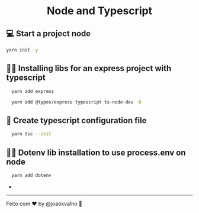 <h1 align="center">Node and Typescript</h1>


## 💻 Start a project node


```bash
yarn init -y
```


## 👨‍💻  Installing libs for an express project with typescript
```bash
  yarn add express
```
```bash
  yarn add @types/express typescript ts-node-dev -D
```

## 📝  Create typescript configuration file
```bash
  yarn tsc --init
```

## 👨‍💻  Dotenv lib installation to use process.env on node
```bash
  yarn add dotenv
```
- 

---

Feito com ♥ by @joaokvalho 👨 &nbsp;
